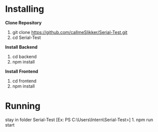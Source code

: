 <h1>Installing</h1>

**Clone Repository**
  1. git clone https://github.com/callmeSlikker/Serial-Test.git
  2. cd Serial-Test

**Install Backend**
  1. cd backend
  2. npm install

**Install Frontend**
  1. cd frontend
  2. npm install

<h1>Running</h1>
stay in folder Serial-Test [Ex: PS C:\Users\Intern\Serial-Test>]
  1. npm run start
